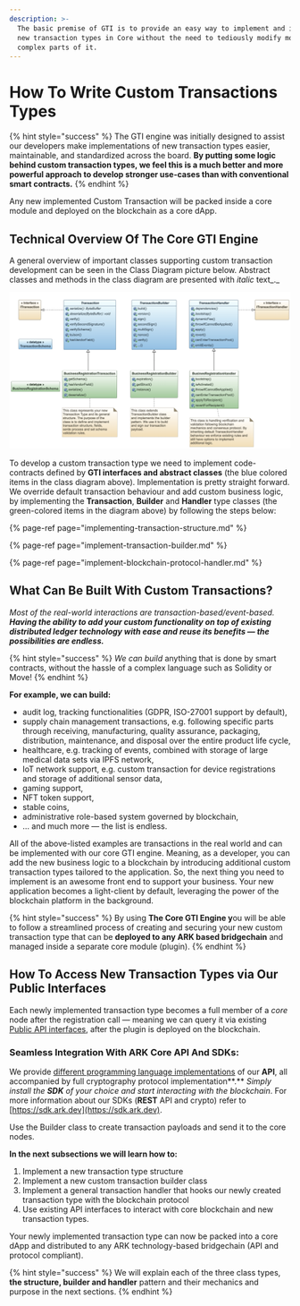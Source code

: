 ```yaml
---
description: >-
  The basic premise of GTI is to provide an easy way to implement and include
  new transaction types in Core without the need to tediously modify more
  complex parts of it.
---
```


# How To Write Custom Transactions Types

{% hint style="success" %}
The GTI engine was initially designed to assist our developers make implementations of new transaction types easier, maintainable, and standardized across the board. **By putting some logic behind custom transaction types, we feel this is a much better and more powerful approach to develop stronger use-cases than with conventional smart contracts.**
{% endhint %}

Any new implemented Custom Transaction will be packed inside a core module and deployed on the blockchain as a core dApp.

## Technical Overview Of The Core GTI Engine

A general overview of important classes supporting custom transaction development can be seen in the Class Diagram picture below. Abstract classes and methods in the class diagram are presented with _italic_ text_._

![The Core GTI Engine Class Diagram Excerpt](../../.gitbook/assets/1p9ngvtokkzqa6exfxw3hugmhxx2-s463snx.png)

To develop a custom transaction type we need to implement code-contracts defined by **GTI interfaces and abstract classes** \(the blue colored items in the class diagram above\). Implementation is pretty straight forward. We override default transaction behaviour and add custom business logic, by implementing the **Transaction**, **Builder** and **Handler** type classes \(the green-colored items in the diagram above\) by following the steps below:

{% page-ref page="implementing-transaction-structure.md" %}

{% page-ref page="implement-transaction-builder.md" %}

{% page-ref page="implement-blockchain-protocol-handler.md" %}

## What Can Be Built With Custom Transactions?

_Most of the real-world interactions are transaction-based/event-based. **Having the ability to add your custom functionality on top of existing distributed ledger technology with ease and reuse its benefits — the possibilities are endless.**_

{% hint style="success" %}
_We can build_ anything that is done by smart contracts, without the hassle of a complex language such as Solidity or Move!
{% endhint %}

**For example, we can build:**

* audit log, tracking functionalities \(GDPR, ISO-27001 support by default\),
* supply chain management transactions, e.g. following specific parts through receiving, manufacturing, quality assurance, packaging, distribution, maintenance, and disposal over the entire product life cycle,
* healthcare, e.g. tracking of events, combined with storage of large medical data sets via IPFS network,
* IoT network support, e.g. custom transaction for device registrations and storage of additional sensor data,
* gaming support,
* NFT token support,
* stable coins, 
* administrative role-based system governed by blockchain,
* … and much more — the list is endless.

All of the above-listed examples are transactions in the real world and can be implemented with our core GTI engine. Meaning, as a developer, you can add the new business logic to a blockchain by introducing additional custom transaction types tailored to the application. So, the next thing you need to implement is an awesome front end to support your business. Your new application becomes a light-client by default, leveraging the power of the blockchain platform in the background.

{% hint style="success" %}
By using **The Core GTI Engine y**ou will be able to follow a streamlined process of creating and securing your new custom transaction type that can be **deployed to any ARK based bridgechain** and managed inside a separate core module \(plugin\).
{% endhint %}

## How To Access New Transaction Types via Our Public Interfaces

Each newly implemented transaction type becomes a full member of a _core_ node after the registration call — meaning we can query it via existing [Public API interfaces](https://api.ark.dev), after the plugin is deployed on the blockchain.

### **Seamless Integration With ARK Core API And SDKs:**

We provide [different programming language implementations](https://sdk.ark.dev) of our **API**, all accompanied by full cryptography protocol implementation**.** _Simply install the **SDK** of your choice and start interacting with the blockchain_. For more information about our SDKs \(**REST** API and crypto\) refer to [https://sdk.ark.dev](https://sdk.ark.dev).

Use the Builder class to create transaction payloads and send it to the core nodes.

**In the next subsections we will learn how to:**

1. Implement a new transaction type structure
2. Implement a new custom transaction builder class
3. Implement a general transaction handler that hooks our newly created transaction type with the blockchain protocol
4. Use existing API interfaces to interact with core blockchain and new transaction types.

Your newly implemented transaction type can now be packed into a core dApp  and distributed to any ARK technology-based bridgechain \(API and protocol compliant\).

{% hint style="success" %}
We will explain each of the three class types, **the structure, builder and handler** pattern and their mechanics and purpose in the next sections.
{% endhint %}

